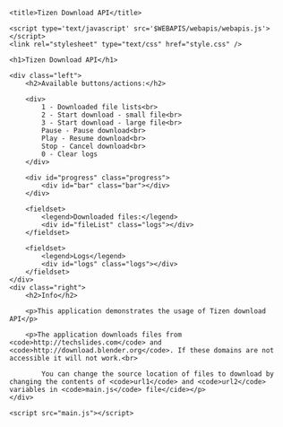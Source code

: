 




<!DOCTYPE html>
<html>
<head>
    <meta http-equiv="Content-Type" content="text/html; charset=utf-8">
    <meta name="viewport" content="width=1920"/>
    <meta name="description"
          content="Tizen Download API Demo" />

    <title>Tizen Download API</title>

    <script type='text/javascript' src='$WEBAPIS/webapis/webapis.js'></script>
    <link rel="stylesheet" type="text/css" href="style.css" />

</head>

<body>

    <h1>Tizen Download API</h1>

    <div class="left">
        <h2>Available buttons/actions:</h2>

        <div>
            1 - Downloaded file lists<br>
            2 - Start download - small file<br>
            3 - Start download - large file<br>
            Pause - Pause download<br>
            Play - Resume download<br>
            Stop - Cancel download<br>
            0 - Clear logs
        </div>

        <div id="progress" class="progress">
            <div id="bar" class="bar"></div>
        </div>

        <fieldset>
            <legend>Downloaded files:</legend>
            <div id="fileList" class="logs"></div>
        </fieldset>

        <fieldset>
            <legend>Logs</legend>
            <div id="logs" class="logs"></div>
        </fieldset>
    </div>
    <div class="right">
        <h2>Info</h2>

        <p>This application demonstrates the usage of Tizen download API</p>

        <p>The application downloads files from <code>http://techslides.com</code> and <code>http://download.blender.org</code>. If these domains are not accessible it will not work.<br>

            You can change the source location of files to download by changing the contents of <code>url1</code> and <code>url2</code> variables in <code>main.js</code> file</cide></p>
    </div>

    <script src="main.js"></script>
</body>
</html>
